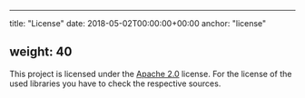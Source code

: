 * * *

title: "License"
date: 2018-05-02T00:00:00+00:00
anchor: "license"

## weight: 40

This project is licensed under the [Apache 2.0](https://github.com/owncloud/ocis/webdav/blob/master/LICENSE) license. For the license of the used libraries you have to check the respective sources.

